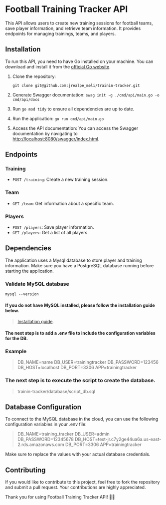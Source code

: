 # Football Training Tracker API

This API allows users to create new training sessions for football teams, save player information, and retrieve team information. It provides endpoints for managing trainings, teams, and players.

## Installation

To run this API, you need to have Go installed on your machine. You can download and install it from the [official Go website](https://golang.org/dl/).

1. Clone the repository:

   `git clone git@github.com:jrealpe_meli/trainin-tracker.git`

2. Generate Swagger documentation:
   `swag init -g ./cmd/api/main.go -o cmd/api/docs`
3. Run `go mod tidy` to ensure all dependencies are up to date.
      
4. Run the application:
   `go run cmd/api/main.go`
5. Access the API documentation:
      You can access the Swagger documentation by navigating to [http://localhost:8080/swagger/index.html](http://localhost:8080/swagger/index.html).

## Endpoints

### Training
- `POST /training`: Create a new training session.

### Team
- `GET /team`: Get information about a specific team.

### Players
- `POST /players`: Save player information.
- `GET /players`: Get a list of all players.

## Dependencies

The application uses a Mysql database to store player and training information. Make sure you have a PostgreSQL database running before starting the application.
### Validate MySQL database
`mysql --version`
#### If you do not have MySQL installed, please follow the installation guide below.
> [Installation guide]([https://github.com/melisource/fury_go-mini#supported-tags](https://www.devart.com/dbforge/mysql/how-to-install-mysql-on-macos/)).
#### The next step is to add a .env file to include the configuration variables for the DB.
### Example
>DB_NAME=name
DB_USER=trainingtracker
DB_PASSWORD=123456
DB_HOST=localhost
DB_PORT=3306
APP=trainingtracker
### The next step is to execute the script to create the database.
>trainin-tracker/database/script_db.sql
## 
## Database Configuration

To connect to the MySQL database in the cloud, you can use the following configuration variables in your .env file:

>DB_NAME=training_tracker
DB_USER=admin
DB_PASSWORD=12345678
DB_HOST=test-jr.c7y2ge44ua6a.us-east-2.rds.amazonaws.com
DB_PORT=3306
APP=trainingtracker
> 
Make sure to replace the values with your actual database credentials.

## Contributing

If you would like to contribute to this project, feel free to fork the repository and submit a pull request. Your contributions are highly appreciated.

Thank you for using Football Training Tracker API! 🚀🏈